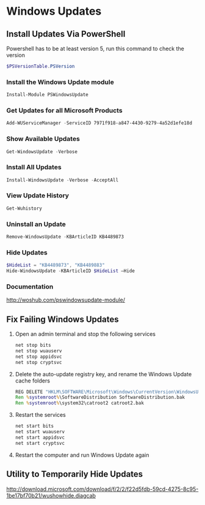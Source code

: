 # Windows Updates

## Install Updates Via PowerShell

Powershell has to be at least version 5, run this command to check the version

```PowerShell
$PSVersionTable.PSVersion
```

### Install the Windows Update module

```PowerShell
Install-Module PSWindowsUpdate
```

### Get Updates for all Microsoft Products

```PowerShell
Add-WUServiceManager -ServiceID 7971f918-a847-4430-9279-4a52d1efe18d
```

### Show Available Updates

```PowerShell
Get-WindowsUpdate -Verbose
```

### Install All Updates

```PowerShell
Install-WindowsUpdate -Verbose -AcceptAll
```

### View Update History

```PowerShell
Get-Wuhistory
```

### Uninstall an Update

```PowerShell
Remove-WindowsUpdate -KBArticleID KB4489873
```

### Hide Updates

```PowerShell
$HideList = "KB4489873", "KB4489883"
Hide-WindowsUpdate -KBArticleID $HideList –Hide
```

### Documentation

<http://woshub.com/pswindowsupdate-module/>

## Fix Failing Windows Updates

1. Open an admin terminal and stop the following services

    ```bat
    net stop bits
    net stop wuauserv
    net stop appidsvc
    net stop cryptsvc
    ```

2. Delete the auto-update registry key, and rename the Windows Update cache folders

    ```bat
    REG DELETE "HKLM\SOFTWARE\Microsoft\Windows\CurrentVersion\WindowsUpdate\Auto Update\" /V RebootRequired /F
    Ren %systemroot%\SoftwareDistribution SoftwareDistribution.bak
    Ren %systemroot%\system32\catroot2 catroot2.bak
    ```

3. Restart the services

    ```bat
    net start bits
    net start wuauserv
    net start appidsvc
    net start cryptsvc 
    ```

4. Restart the computer and run Windows Update again

## Utility to Temporarily Hide Updates

<http://download.microsoft.com/download/f/2/2/f22d5fdb-59cd-4275-8c95-1be17bf70b21/wushowhide.diagcab>
